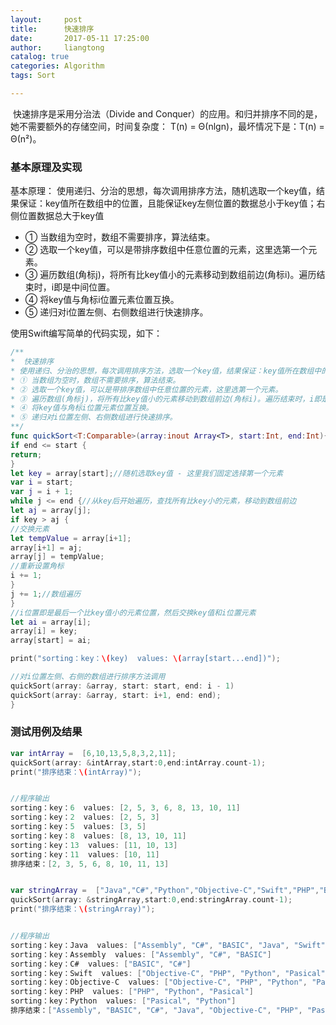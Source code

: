 ```yaml
---
layout:     post
title:      快速排序
date:       2017-05-11 17:25:00
author:     liangtong
catalog: true
categories: Algorithm
tags: Sort

---
```


​	快速排序是采用分治法（Divide and Conquer）的应用。和归并排序不同的是，她不需要额外的存储空间，时间复杂度： T(n) = Θ(nlgn)，最坏情况下是：T(n) = Θ(n²)。



### 基本原理及实现   
基本原理： 使用递归、分治的思想，每次调用排序方法，随机选取一个key值，结果保证：key值所在数组中的位置，且能保证key左侧位置的数据总小于key值；右侧位置数据总大于key值      
* ① 当数组为空时，数组不需要排序，算法结束。
* ② 选取一个key值，可以是带排序数组中任意位置的元素，这里选第一个元素。
* ③ 遍历数组(角标j)，将所有比key值小的元素移动到数组前边(角标i)。遍历结束时，i即是中间位置。
* ④ 将key值与角标i位置元素位置互换。
* ⑤ 递归对i位置左侧、右侧数组进行快速排序。

<!-- more -->

使用Swift编写简单的代码实现，如下：    
```Swift
/**
*  快速排序
* 使用递归、分治的思想，每次调用排序方法，选取一个key值，结果保证：key值所在数组中的位置，且能保证key左侧位置的数据总小于key值；右侧位置数据总大于key值
* ① 当数组为空时，数组不需要排序，算法结束。
* ② 选取一个key值，可以是带排序数组中任意位置的元素，这里选第一个元素。
* ③ 遍历数组(角标j)，将所有比key值小的元素移动到数组前边(角标i)。遍历结束时，i即是中间位置。
* ④ 将key值与角标i位置元素位置互换。
* ⑤ 递归对i位置左侧、右侧数组进行快速排序。
**/
func quickSort<T:Comparable>(array:inout Array<T>, start:Int, end:Int){
if end <= start {
return;
}
let key = array[start];//随机选取key值 - 这里我们固定选择第一个元素
var i = start;
var j = i + 1;
while j <= end {//从key后开始遍历，查找所有比key小的元素，移动到数组前边
let aj = array[j];
if key > aj {
//交换元素
let tempValue = array[i+1];
array[i+1] = aj;
array[j] = tempValue;
//重新设置角标
i += 1;
}
j += 1;//数组遍历
}
//i位置即是最后一个比key值小的元素位置，然后交换key值和i位置元素
let ai = array[i];
array[i] = key;
array[start] = ai;

print("sorting：key：\(key)  values: \(array[start...end])");

//对i位置左侧、右侧的数组进行排序方法调用
quickSort(array: &array, start: start, end: i - 1)
quickSort(array: &array, start: i+1, end: end);
}
```

### 测试用例及结果

```Swift
var intArray =  [6,10,13,5,8,3,2,11];
quickSort(array: &intArray,start:0,end:intArray.count-1);
print("排序结束：\(intArray)");


//程序输出
sorting：key：6  values: [2, 5, 3, 6, 8, 13, 10, 11]
sorting：key：2  values: [2, 5, 3]
sorting：key：5  values: [3, 5]
sorting：key：8  values: [8, 13, 10, 11]
sorting：key：13  values: [11, 10, 13]
sorting：key：11  values: [10, 11]
排序结束：[2, 3, 5, 6, 8, 10, 11, 13]


var stringArray =  ["Java","C#","Python","Objective-C","Swift","PHP","BASIC","Pasical","Assembly"];
quickSort(array: &stringArray,start:0,end:stringArray.count-1);
print("排序结束：\(stringArray)");


//程序输出
sorting：key：Java  values: ["Assembly", "C#", "BASIC", "Java", "Swift", "PHP", "Python", "Pasical", "Objective-C"]
sorting：key：Assembly  values: ["Assembly", "C#", "BASIC"]
sorting：key：C#  values: ["BASIC", "C#"]
sorting：key：Swift  values: ["Objective-C", "PHP", "Python", "Pasical", "Swift"]
sorting：key：Objective-C  values: ["Objective-C", "PHP", "Python", "Pasical"]
sorting：key：PHP  values: ["PHP", "Python", "Pasical"]
sorting：key：Python  values: ["Pasical", "Python"]
排序结束：["Assembly", "BASIC", "C#", "Java", "Objective-C", "PHP", "Pasical", "Python", "Swift"]
```
